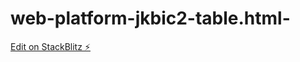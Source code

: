# web-platform-jkbic2-table.html-

[Edit on StackBlitz ⚡️](https://stackblitz.com/edit/web-platform-3fh7n1)